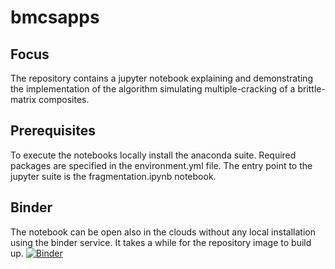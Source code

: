 # bmcsapps

## Focus
The repository contains a jupyter notebook explaining and demonstrating 
the implementation of the algorithm simulating multiple-cracking 
of a brittle-matrix composites.

## Prerequisites 
To execute the notebooks locally install the anaconda suite. Required packages
are specified in the environment.yml file. The entry point to the jupyter suite 
is the fragmentation.ipynb notebook.

## Binder
The notebook can be open also in the clouds without any local installation
using the binder service. It takes a while for the repository image to build up.
[![Binder](https://mybinder.org/badge.svg)](https://mybinder.org/v2/gh/rosoba/bmcs_fragmentation.git/master?filepath=fragmentation.ipynb)




